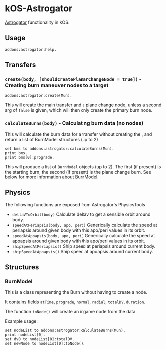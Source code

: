 # kOS-Astrogator

[Astrogator](https://github.com/HebaruSan/Astrogator) functionality in kOS.

## Usage

```
addons:astrogator:help.
```

## Transfers

### `create(body, [shouldCreatePlanarChangeNode = true])` - Creating burn maneuver nodes to a target

```
addons:astrogator:create(Mun).
```

This will create the main transfer and a plane change node, unless a second arg of `false` is given,
which will then only create the primary burn node.


### `calculateBurns(body)` - Calculating burn data (no nodes)

This will calculate the burn data for a transfer without creating the , and return a list of BurnModel structures (up to 2)

```
set bms to addons:astrogator:calculateBurns(Mun).
print bms.
print bms[0]:prograde.
```

This will produce a list of `BurnModel` objects (up to 2). The first (if present) is the starting burn,
the second (if present) is the plane change burn. See below for more information about BurnModel.

## Physics

The following functions are exposed from Astrogator's PhysicsTools

- `deltaVToOrbit(body)` Calculate deltav to get a sensible orbit around body.
- `speedAtPeriapsis(body, apo, peri)` Generically calculate the speed at periapsis around given body with this apo/peri values in its orbit.
- `speedAtApoapsis(body, apo, peri)` Generically calculate the speed at apoapsis around given body with this apo/peri values in its orbit.
- `shipSpeedAtPeriapsis()` Ship speed at periapsis around current body.
- `shipSpeedAtApoapsis()` Ship speed at apoapsis around current body.


## Structures

### BurnModel

This is a class representing the Burn without having to create a node.

It contains fields `atTime`, `prograde`, `normal`, `radial`, `totalDV`, `duration`.

The function `toNode()` will create an ingame node from the data.

Example usage:
```
set nodeList to addons:astrogator:calculateBurns(Mun).
print nodeList[0].
set dv0 to nodeList[0]:totalDV.
set newNode to nodeList[0]:toNode().
```
